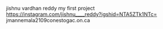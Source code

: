 jishnu vardhan reddy
my first project
https://instagram.com/jishnu____reddy?igshid=NTA5ZTk1NTc=
jmannemala2109conestogac.on.ca
